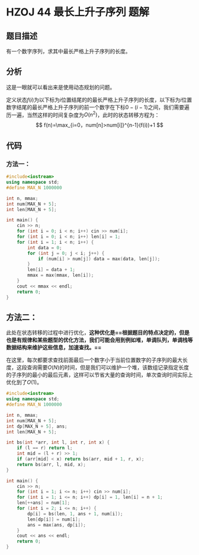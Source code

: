 # HZOJ 44 最长上升子序列 题解

## 题目描述

有一个数字序列，求其中最长严格上升子序列的长度。



## 分析

这是一眼就可以看出来是使用动态规划的问题。

定义状态$f(i)$为以下标为$i$位置结尾的的最长严格上升子序列的长度，以下标为$i$位置数字结尾的最长严格上升子序列的前一个数字在下标$0-(i-1)$之间，我们需要遍历一遍，当然这样的时间复杂度为$O(n^2)$，此时的状态转移方程为：
$$
f(n)=\max_{i=0，num[n]>num[i]}^{n-1}(f(i))+1
$$


## 代码

### 方法一：

```c++
#include<iostream>
using namespace std;
#define MAX_N 1000000

int n, mmax;
int num[MAX_N + 5];
int len[MAX_N + 5];

int main() {
    cin >> n;
    for (int i = 0; i < n; i++) cin >> num[i];
    for (int i = 0; i < n; i++) len[i] = 1;
    for (int i = 1; i < n; i++) {
        int data = 0;
        for (int j = 0; j < i; j++) {
            if (num[i] > num[j]) data = max(data, len[j]);
        }
        len[i] = data + 1;
        mmax = max(mmax, len[i]);
    }
    cout << mmax << endl;
    return 0;
}
```



## 方法二：

此处在状态转移的过程中进行优化，**这种优化是==根据题目的特点决定的，但是也是有规律和某些题型的优化方法，我们可能会用到例如堆，单调队列，单调栈等数据结构来维护这些信息，加速查找。==**

在这里，每次都要求查找前面最后一个数字小于当前位置数字的子序列的最大长度，这段查询需要$O(N)$的时间，但是我们可以维护一个堆，该数组记录指定长度的子序列的最小的最后元素，这样可以节省大量的查询时间，单次查询时间实际上优化到了$O(1)$。

```c++
#include<iostream>
using namespace std;
#define MAX_N 1000000

int n, mmax;
int num[MAX_N + 5];
int dp[MAX_N + 5], ans;
int len[MAX_N + 5];

int bs(int *arr, int l, int r, int x) {
    if (l == r) return l;
    int mid = (l + r) >> 1;
    if (arr[mid] < x) return bs(arr, mid + 1, r, x);
    return bs(arr, l, mid, x);
}

int main() {
    cin >> n;
    for (int i = 1; i <= n; i++) cin >> num[i];
    for (int i = 1; i <= n; i++) dp[i] = 1, len[i] = n + 1;
    len[++ans] = num[1];
    for (int i = 2; i <= n; i++) {
        dp[i] = bs(len, 1, ans + 1, num[i]);
        len[dp[i]] = num[i];
        ans = max(ans, dp[i]);
    }
    cout << ans << endl;
    return 0;
}
```

